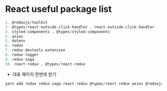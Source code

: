 # React useful package list

```ts
1. @reduxjs/toolkit
2. @types/react-outside-click-handler , react-outside-click-handler
3. styled-components , @types/styled-components
4. axios
5. dotenv
6. redux
7. redux-devtools-extension
8. redux-logger
9. redux-saga
10. react-redux , @types/react-redux
```

- 대표 패키지 한번에 받기

```ts
yarn add redux redux-saga react-redux @types/react-redux axios @reduxjs/toolkit dotenv
```
